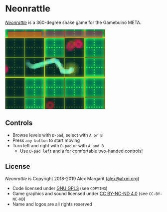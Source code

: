 # Neonrattle

[*Neonrattle*](https://www.alxm.org/games/gamebuino.html#neonrattle) is a 360-degree snake game for the Gamebuino META.

![Neonrattle screenshot](https://github.com/alxm/neonrattle/raw/master/assets/gfx/screenshot01.png "Neonrattle screenshot")

## Controls

* Browse levels with `D-pad`, select with `A or B`
* Press `any button` to start moving
* Turn left and right with `D-pad` or with `A and B`
    * Use `D-pad left` and `B` for comfortable two-handed controls!

## License

*Neonrattle* is Copyright 2018-2019 Alex Margarit (alex@alxm.org)

* Code licensed under [GNU GPL3](https://www.gnu.org/licenses/gpl.html) (see `COPYING`)
* Game graphics and sound licensed under [CC BY-NC-ND 4.0](https://creativecommons.org/licenses/by-nc-nd/4.0/) (see `CC-BY-NC-ND`)
* Name and logos are all rights reserved
